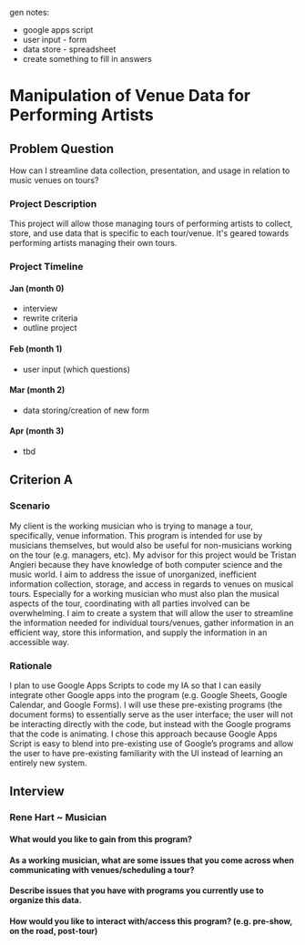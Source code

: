 gen notes:
* google apps script
* user input - form
* data store - spreadsheet
* create something to fill in answers

# Manipulation of Venue Data for Performing Artists

## Problem Question
How can I streamline data collection, presentation, and usage in relation to music venues on tours?

### Project Description
This project will allow those managing tours of performing artists to collect, store, and use data that is specific to each tour/venue. It's geared towards performing artists managing their own tours. 

### Project Timeline

#### Jan  (month 0)
* interview
* rewrite criteria
* outline project

#### Feb  (month 1)
* user input (which questions)

#### Mar  (month 2)
* data storing/creation of new form

#### Apr  (month 3)
* tbd

## Criterion A

### Scenario
My client is the working musician who is trying to manage a tour, specifically, venue information. This program is intended for use by musicians themselves, but would also be useful for non-musicians working on the tour (e.g. managers, etc). My advisor for this project would be Tristan Angieri because they have knowledge of both computer science and the music world. I aim to address the issue of unorganized, inefficient information collection, storage, and access in regards to venues on musical tours. Especially for a working musician who must also plan the musical aspects of the tour, coordinating with all parties involved can be overwhelming. I aim to create a system that will allow the user to streamline the information needed for individual tours/venues, gather information in an efficient way, store this information, and supply the information in an accessible way. 

### Rationale
I plan to use Google Apps Scripts to code my IA so that I can easily integrate other Google apps into the program (e.g. Google Sheets, Google Calendar, and Google Forms). I will use these pre-existing programs (the document forms) to essentially serve as the user interface; the user will not be interacting directly with the code, but instead with the Google programs that the code is animating. I chose this approach because Google Apps Script is easy to blend into pre-existing use of Google’s programs and allow the user to have pre-existing familiarity with the UI instead of learning an entirely new system. 

## Interview

### Rene Hart ~ Musician

#### What would you like to gain from this program?

#### As a working musician, what are some issues that you come across when communicating with venues/scheduling a tour?

#### Describe issues that you have with programs you currently use to organize this data.

#### How would you like to interact with/access this program? (e.g. pre-show, on the road, post-tour)

